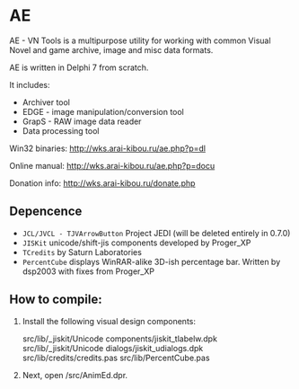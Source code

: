 # AE

AE - VN Tools is a multipurpose utility for working with common Visual Novel
and game archive, image and misc data formats.

AE is written in Delphi 7 from scratch.

It includes:

* Archiver tool
* EDGE - image manipulation/conversion tool
* GrapS - RAW image data reader
* Data processing tool

Win32 binaries: http://wks.arai-kibou.ru/ae.php?p=dl

Online manual: http://wks.arai-kibou.ru/ae.php?p=docu

Donation info: http://wks.arai-kibou.ru/donate.php


## Depencence

- `JCL/JVCL - TJVArrowButton` Project JEDI (will be deleted entirely in 0.7.0)
- `JISKit` unicode/shift-jis components developed by Proger_XP
- `TCredits` by Saturn Laboratories
- `PercentCube` displays WinRAR-alike 3D-ish percentage bar. Written by dsp2003 with fixes from Proger_XP

## How to compile:

1) Install the following visual design components:

    src/lib/_jiskit/Unicode components/jiskit_tlabelw.dpk
    src/lib/_jiskit/Unicode dialogs/jiskit_udialogs.dpk
    src/lib/credits/credits.pas
    src/lib/PercentCube.pas

2) Next, open /src/AnimEd.dpr.
